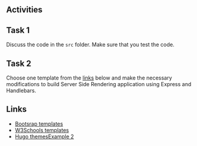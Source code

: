 ## Activities

## Task 1

Discuss the code in the `src` folder. Make sure that you test the code.

## Task 2

Choose one template from the [links](#links) below and make the necessary modifications to build Server Side Rendering application using Express and Handlebars.

## Links

- [Bootsrap templates](https://startbootstrap.com/themes?showPro=false&showVue=false&showAngular=false)
- [W3Schools templates](https://www.w3schools.com/w3css/w3css_templates.asp)
- [Hugo themes](https://themes.gohugo.io/)[Example 2](https://github.com/jpanther/congo/tree/dev/layouts)

